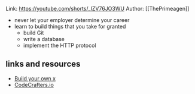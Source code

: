 Link: https://youtube.com/shorts/_lZV76JO3WU
Author: [[ThePrimeagen]]

- never let your employer determine your career
- learn to build things that you take for granted
	- build Git
	- write a database
	- implement the HTTP protocol

## links and resources

- [Build your own x](https://github.com/codecrafters-io/build-your-own-x)
- [CodeCrafters.io](https://codecrafters.io/)

